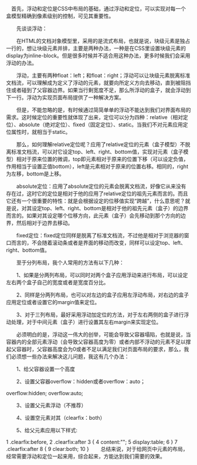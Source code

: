 　首先，浮动和定位是CSS中布局的基础，通过浮动和定位，可以实现对每一个盒模型精确到像素级别的控制，可见其重要性。

　　先谈谈浮动：

　　在HTML的文档对象模型里，采用的是流式布局，也就是说，块级元素是独占一行的，想让块级元素并排，主要是两种办法，一种是在CSS里设置块级元素的display为inline-block。但是很多时候并不适合用这种办法，更多时候我们会采用浮动的办法。

　　浮动，主要有两种float：left；和float：right；浮动可以让块级元素脱离标准文档流，可以理解成为定义了浮动的元素，就要向所定义方向去移动，直到被阻挡住或者碰到了父容器边界。如果当行剩宽度不足，那么所浮动的盒子，就会浮动到下一行。浮动为实现页面布局提供了一种解决方案。

　　但是，不能忽略的是，有时候通过简简单单的浮动不能达到我们对界面布局的需求。这时候定位的重要性就体现了出来，定位可以分为四种：relative（相对定位）、absolute（绝对定位）、fixed（固定定位）、static。当我们不对元素应用定位属性时，就相当于static。

　　那么，如何理解relative定位呢？应用了relative定位的元素（盒子模型）不脱离标准文档流，可以对它设定top、left、right、bottom值，实现对元素（盒子模型）相对于原来位置的微调，top即元素相对于原来的位置下移（可以设定负值，作用相当于设置正值bottom），left是元素相对于原来的位置右移。相同的，right为左移，bottom是上移。

　　absolute定位：应用了absolute定位的元素会脱离文档流，好像它从来没有存在过，这时它的定位是相对于他的应用了relative定位的祖先元素而言的。而且它还有一个很重要的特性：就是会根据设定的位移值实现“跨越”，什么意思呢？就是说，对其设定top、left、right、bottom是相对于他的祖先元素（盒子）的边界而言的。如果对其设定哪个位移方向，此元素（盒子）会先移动到那个方向的边界，然后相对于边界去移动。

　　fixed定位：fixed定位同样是脱离了标准文档流，不过他是相对于浏览器的窗口而言的，不会随着滚动条或者是界面的移动而改变，同样可以设定top、left、right、bottom值。

　　至于分列布局，我个人常用的方法有以下几种：

　　1、如果是分两列布局，可以同时对两个盒子应用浮动来进行布局，可以设定左右两个盒子自己的宽度或者是宽度百分比。

　　2、同样是分两列布局，也可以对左边的盒子应用左浮动布局，对右边的盒子应用定位或者设置它的margin值来定位。

　　3、对于三列布局，最好采用浮动加定位的方法，对于左右两侧的盒子进行浮动处理，对于中间元素（盒子）进行设置其左右margin来实现定位。

　　必须明白的是，浮动这一伟大的创举，可能会导致父容器塌陷，也就是说，当容器内的全部元素浮动（会导致父容器高度为零）或者内部不浮动的元素不足以撑起父容器时，父容器高度会为0或者不足以满足我们对页面布局的要求，那么，我们必须想一些办法来解决这儿问题，我这有几个办法：

　　1、给父容器设置一个高度

　　2、设置父容器overflow：hidden或者overflow：auto；

overflow:hidden;
overflow:auto;

　　3、设置父元素浮动（不推荐）

　　4、设置空元素对其（clearfix：both）

　　5、给父元素应用以下样式:

1 .clearfix:before,
2 .clearfix:after
3 {
4 content:"";
5 display:table;
6 }
7 .clearfix:after
8 {
9 clear:both;
10 }
　　总结来说，对于给网页中元素的布局，经常需要浮动和定位一起来用，综合起来，方能达到我们需要的效果。